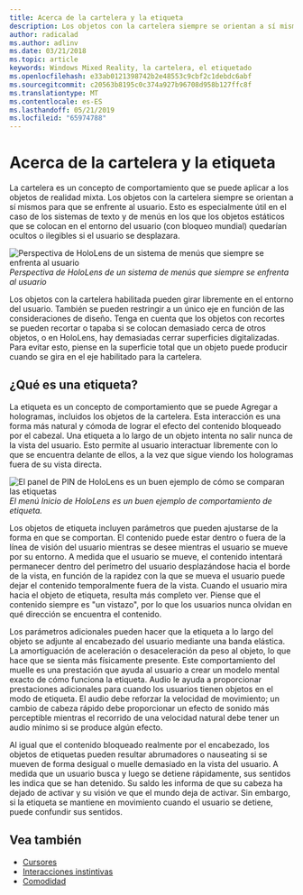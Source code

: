 ```yaml
---
title: Acerca de la cartelera y la etiqueta
description: Los objetos con la cartelera siempre se orientan a sí mismos para que se enfrente al usuario.
author: radicalad
ms.author: adlinv
ms.date: 03/21/2018
ms.topic: article
keywords: Windows Mixed Reality, la cartelera, el etiquetado
ms.openlocfilehash: e33ab0121398742b2e48553c9cbf2c1debdc6abf
ms.sourcegitcommit: c20563b8195c0c374a927b96708d958b127ffc8f
ms.translationtype: MT
ms.contentlocale: es-ES
ms.lasthandoff: 05/21/2019
ms.locfileid: "65974788"
---
```

# <a name="billboarding-and-tag-along"></a>Acerca de la cartelera y la etiqueta

La cartelera es un concepto de comportamiento que se puede aplicar a los objetos de realidad mixta. Los objetos con la cartelera siempre se orientan a sí mismos para que se enfrente al usuario. Esto es especialmente útil en el caso de los sistemas de texto y de menús en los que los objetos estáticos que se colocan en el entorno del usuario (con bloqueo mundial) quedarían ocultos o ilegibles si el usuario se desplazara.

![Perspectiva de HoloLens de un sistema de menús que siempre se enfrenta al usuario](images/billboarding-fragments.gif)<br>
*Perspectiva de HoloLens de un sistema de menús que siempre se enfrenta al usuario*

Los objetos con la cartelera habilitada pueden girar libremente en el entorno del usuario. También se pueden restringir a un único eje en función de las consideraciones de diseño. Tenga en cuenta que los objetos con recortes se pueden recortar o tapaba si se colocan demasiado cerca de otros objetos, o en HoloLens, hay demasiadas cerrar superficies digitalizadas. Para evitar esto, piense en la superficie total que un objeto puede producir cuando se gira en el eje habilitado para la cartelera.

## <a name="what-is-a-tag-along"></a>¿Qué es una etiqueta?

La etiqueta es un concepto de comportamiento que se puede Agregar a hologramas, incluidos los objetos de la cartelera. Esta interacción es una forma más natural y cómoda de lograr el efecto del contenido bloqueado por el cabezal. Una etiqueta a lo largo de un objeto intenta no salir nunca de la vista del usuario. Esto permite al usuario interactuar libremente con lo que se encuentra delante de ellos, a la vez que sigue viendo los hologramas fuera de su vista directa.

![El panel de PIN de HoloLens es un buen ejemplo de cómo se comparan las etiquetas](images/tagalong-1000px.jpg)<br>
*El menú Inicio de HoloLens es un buen ejemplo de comportamiento de etiqueta.*

Los objetos de etiqueta incluyen parámetros que pueden ajustarse de la forma en que se comportan. El contenido puede estar dentro o fuera de la línea de visión del usuario mientras se desee mientras el usuario se mueve por su entorno. A medida que el usuario se mueve, el contenido intentará permanecer dentro del perímetro del usuario desplazándose hacia el borde de la vista, en función de la rapidez con la que se mueva el usuario puede dejar el contenido temporalmente fuera de la vista. Cuando el usuario mira hacia el objeto de etiqueta, resulta más completo ver. Piense que el contenido siempre es "un vistazo", por lo que los usuarios nunca olvidan en qué dirección se encuentra el contenido.

Los parámetros adicionales pueden hacer que la etiqueta a lo largo del objeto se adjunte al encabezado del usuario mediante una banda elástica. La amortiguación de aceleración o desaceleración da peso al objeto, lo que hace que se sienta más físicamente presente. Este comportamiento del muelle es una prestación que ayuda al usuario a crear un modelo mental exacto de cómo funciona la etiqueta. Audio le ayuda a proporcionar prestaciones adicionales para cuando los usuarios tienen objetos en el modo de etiqueta. El audio debe reforzar la velocidad de movimiento; un cambio de cabeza rápido debe proporcionar un efecto de sonido más perceptible mientras el recorrido de una velocidad natural debe tener un audio mínimo si se produce algún efecto.

Al igual que el contenido bloqueado realmente por el encabezado, los objetos de etiquetas pueden resultar abrumadores o nauseating si se mueven de forma desigual o muelle demasiado en la vista del usuario. A medida que un usuario busca y luego se detiene rápidamente, sus sentidos les indica que se han detenido. Su saldo les informa de que su cabeza ha dejado de activar y su visión ve que el mundo deja de activar. Sin embargo, si la etiqueta se mantiene en movimiento cuando el usuario se detiene, puede confundir sus sentidos.

## <a name="see-also"></a>Vea también
* [Cursores](cursors.md)
* [Interacciones instintivas](interaction-fundamentals.md)
* [Comodidad](comfort.md)
